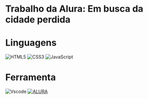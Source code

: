 # Trabalho da Alura: Em busca da cidade perdida

 
# Linguagens
![HTML5](https://img.shields.io/badge/HTML5-E34F26?style=for-the-badge&logo=html5&logoColor=white)
![CSS3](https://img.shields.io/badge/CSS3-1572B6?style=for-the-badge&logo=css3&logoColor=white)
![JavaScript](https://img.shields.io/badge/JavaScript-F7DF1E?style=for-the-badge&logo=javascript&logoColor=black)

# Ferramenta
![Vscode](https://img.shields.io/badge/Vscode-007ACC?style=for-the-badge&logo=visual-studio-code&logoColor=white)
[![ALURA](https://img.shields.io/badge/Alura-000000?style=for-the-badge&logo=alura&logoColor=blue)](https://www.alura.com.br/?utm_term=alura&utm_campaign=%5BSearch%5D+%5BPerformance%5D+-+Institucional&utm_source=adwords&utm_medium=ppc&hsa_acc=7964138385&hsa_cam=386166608&hsa_grp=21666755648&hsa_ad=696280649243&hsa_src=g&hsa_tgt=kwd-300088401&hsa_kw=alura&hsa_mt=e&hsa_net=adwords&hsa_ver=3&gad_source=1&gclid=CjwKCAjwnqK1BhBvEiwAi7o0X0neIayX01fa2srIsraHRKS0WXaNmb0R7nrf6308PuNoxkNrPvnurxoCnQQQAvD_BwE)
